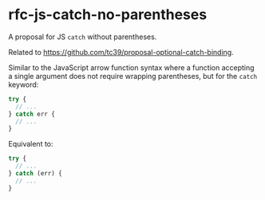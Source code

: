 # rfc-js-catch-no-parentheses
A proposal for JS `catch` without parentheses.

Related to https://github.com/tc39/proposal-optional-catch-binding.

Similar to the JavaScript arrow function syntax where a function accepting a single argument does not require wrapping parentheses, but for the `catch` keyword:

```js
try {
  // ...
} catch err {
  // ...
}
```

Equivalent to:

```js
try {
  // ...
} catch (err) {
  // ...
}
```

